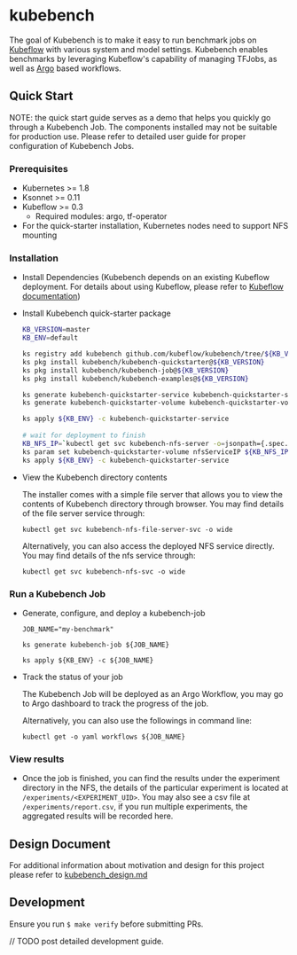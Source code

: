 # kubebench

The goal of Kubebench is to make it easy to run benchmark jobs on [Kubeflow](https://github.com/kubeflow/kubeflow) with various system and model settings. Kubebench enables benchmarks by leveraging Kubeflow's capability of managing TFJobs, as well as [Argo](https://github.com/argoproj/argo) based workflows.


## Quick Start

NOTE: the quick start guide serves as a demo that helps you quickly go through a Kubebench Job. The components installed may not be suitable for production use. Please refer to detailed user guide for proper configuration of Kubebench Jobs.

### Prerequisites

  - Kubernetes >= 1.8
  - Ksonnet >= 0.11
  - Kubeflow >= 0.3
    - Required modules: argo, tf-operator
  - For the quick-starter installation, Kubernetes nodes need to support NFS mounting

### Installation

  - Install Dependencies (Kubebench depends on an existing Kubeflow deployment. For details about using Kubeflow, please refer to [Kubeflow documentation](https://www.kubeflow.org/docs/started/getting-started/))

  - Install Kubebench quick-starter package

    ```bash
    KB_VERSION=master
    KB_ENV=default

    ks registry add kubebench github.com/kubeflow/kubebench/tree/${KB_VERSION}/kubebench
    ks pkg install kubebench/kubebench-quickstarter@${KB_VERSION}
    ks pkg install kubebench/kubebench-job@${KB_VERSION}
    ks pkg install kubebench/kubebench-examples@${KB_VERSION}

    ks generate kubebench-quickstarter-service kubebench-quickstarter-service
    ks generate kubebench-quickstarter-volume kubebench-quickstarter-volume

    ks apply ${KB_ENV} -c kubebench-quickstarter-service
  
    # wait for deployment to finish
    KB_NFS_IP=`kubectl get svc kubebench-nfs-server -o=jsonpath={.spec.clusterIP}`
    ks param set kubebench-quickstarter-volume nfsServiceIP ${KB_NFS_IP}
    ks apply ${KB_ENV} -c kubebench-quickstarter-service
    ```

  - View the Kubebench directory contents

    The installer comes with a simple file server that allows you to view the contents of Kubebench directory through browser. You may find details of the file server service through:

    ```
    kubectl get svc kubebench-nfs-file-server-svc -o wide
    ```

    Alternatively, you can also access the deployed NFS service directly. You may find details of the nfs service through:

    ```
    kubectl get svc kubebench-nfs-svc -o wide
    ```

### Run a Kubebench Job

  - Generate, configure, and deploy a kubebench-job

    ```
    JOB_NAME="my-benchmark"

    ks generate kubebench-job ${JOB_NAME}

    ks apply ${KB_ENV} -c ${JOB_NAME}
    ```

  - Track the status of your job

    The Kubebench Job will be deployed as an Argo Workflow, you may go to Argo dashboard to track the progress of the job.

    Alternatively, you can also use the followings in command line:

    ```
    kubectl get -o yaml workflows ${JOB_NAME}
    ```

### View results

  - Once the job is finished, you can find the results under the experiment directory in the NFS, the details of the particular experiment is located at `/experiments/<EXPERIMENT_UID>`. You may also see a csv file at `/experiments/report.csv`, if you run multiple experiments, the aggregated results will be recorded here.


## Design Document

For additional information about motivation and design for this project please refer to [kubebench_design.md](./doc/kubebench_design.md)


## Development

Ensure you run `$ make verify` before submitting PRs. 

// TODO post detailed development guide.
